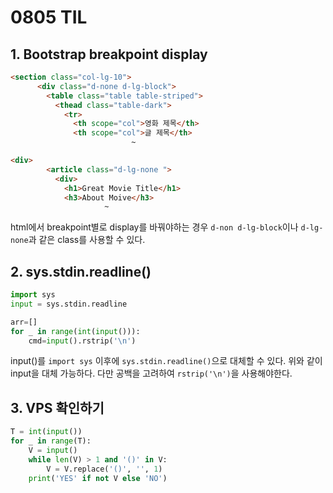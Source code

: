 # 0805 TIL

## 1. Bootstrap breakpoint display

```html
<section class="col-lg-10">
      <div class="d-none d-lg-block">
        <table class="table table-striped">
          <thead class="table-dark">
            <tr>
              <th scope="col">영화 제목</th>
              <th scope="col">글 제목</th>
                           ~

<div>
        <article class="d-lg-none ">
          <div>
            <h1>Great Movie Title</h1>
            <h3>About Moive</h3>
                     ~
```

html에서 breakpoint별로 display를 바꿔야하는 경우 `d-non d-lg-block`이나 `d-lg-none`과 같은 class를 사용할 수 있다.

## 2. sys.stdin.readline()

```python
import sys
input = sys.stdin.readline

arr=[]
for _ in range(int(input())):
    cmd=input().rstrip('\n')
```

input()를 `import sys` 이후에 `sys.stdin.readline()`으로 대체할 수 있다. 위와 같이 input을 대체 가능하다. 다만 공백을 고려하여 `rstrip('\n')`을 사용해야한다.

## 3. VPS 확인하기

```python
T = int(input())
for _ in range(T):
    V = input()
    while len(V) > 1 and '()' in V:
        V = V.replace('()', '', 1)
    print('YES' if not V else 'NO')
```


